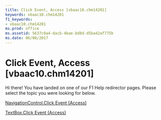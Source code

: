 ```yaml
---
title: Click Event, Access [vbaac10.chm14201]
keywords: vbaac10.chm14201
f1_keywords:
- vbaac10.chm14201
ms.prod: office
ms.assetid: 5637c0a4-dacb-4bae-bd8d-d5ba42af775b
ms.date: 06/08/2017
---
```



# Click Event, Access [vbaac10.chm14201]

Hi there! You have landed on one of our F1 Help redirector pages. Please select the topic you were looking for below.

[NavigationControl.Click Event (Access)](http://msdn.microsoft.com/library/c49b26bd-dbab-666a-ecc0-2b3137bb10a0%28Office.15%29.aspx)

[TextBox.Click Event (Access)](http://msdn.microsoft.com/library/d102a526-2051-3a36-0f7a-fc234f126c47%28Office.15%29.aspx)


